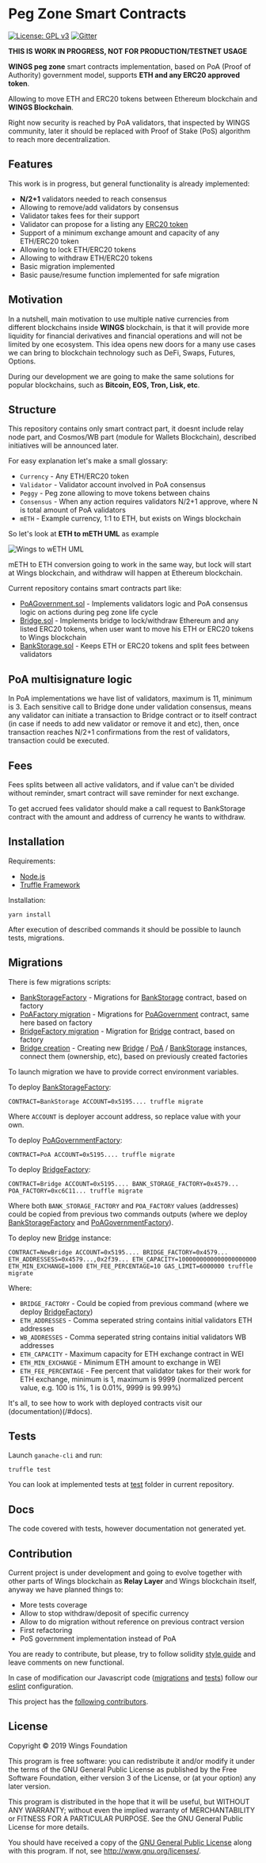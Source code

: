# Peg Zone Smart Contracts
[![License: GPL v3](https://img.shields.io/badge/License-GPL%20v3-blue.svg)](http://www.gnu.org/licenses/gpl-3.0)
[![Gitter](https://badges.gitter.im/WingsChat/community.svg)](https://gitter.im/WingsChat/community?utm_source=badge&utm_medium=badge&utm_campaign=pr-badge)

**THIS IS WORK  IN PROGRESS, NOT FOR PRODUCTION/TESTNET USAGE**

**WINGS peg zone** smart contracts implementation, based on PoA (Proof of Authority) government model, supports **ETH and any ERC20 approved token**.

Allowing to move ETH and ERC20 tokens between Ethereum
blockchain and **WINGS Blockchain**.

Right now security is reached by PoA validators, that inspected by WINGS community, later it should be replaced with Proof of Stake (PoS) algorithm to
reach more decentralization.

## Features

This work is in progress, but general functionality is already implemented:

* **N/2+1** validators needed to reach consensus
* Allowing to remove/add validators by consensus
* Validator takes fees for their support
* Validator can propose for a listing any [ERC20 token](https://theethereum.wiki/w/index.php/ERC20_Token_Standard)
* Support of a minimum exchange amount and capacity of any ETH/ERC20 token
* Allowing to lock ETH/ERC20 tokens
* Allowing to withdraw ETH/ERC20 tokens
* Basic migration implemented
* Basic pause/resume function implemented for safe migration

## Motivation

In a nutshell, main motivation to use multiple native currencies from different blockchains inside **WINGS** blockchain, is that it will provide more liquidity for financial derivatives and financial operations  and will not be limited by one ecosystem. This idea opens new doors for a many use cases we can bring to blockchain technology such as DeFi, Swaps, Futures, Options.

During our development we are going to make the same
solutions for popular blockchains, such as **Bitcoin, EOS, Tron, Lisk, etc**.

## Structure

This repository contains only smart contract part, it doesnt include relay node part, and Cosmos/WB part (module for Wallets Blockchain), described initiatives will be announced later.

For easy explanation let's make a small glossary:
* `Currency`  - Any ETH/ERC20 token
* `Validator` - Validator account involved in PoA consensus
* `Peggy`     - Peg zone allowing to move tokens between chains
* `Consensus` - When any action requires validators N/2+1 approve, where N is total amount of PoA validators
* `mETH`      - Example currency, 1:1 to ETH, but exists on Wings blockchain

So let's look at **ETH to mETH UML** as example

![Wings to wETH UML](/res/eth_wei_flow.png?raw=true "Wings to WETH UML")

mETH to ETH conversion going to work in the same way, but lock will start at Wings blockchain, and withdraw will happen at Ethereum blockchain.

Current repository contains smart contracts part like:

* [PoAGovernment.sol](/contracts/PoAGovernment.sol) - Implements validators logic and PoA consensus logic on actions during peg zone life cycle
* [Bridge.sol](/contracts/Bridge.sol) - Implements bridge to lock/withdraw Ethereum and any listed ERC20 tokens, when user want to move his ETH or ERC20 tokens to Wings blockchain
* [BankStorage.sol](/contracts/BankStorage.sol)  - Keeps ETH or ERC20 tokens and split fees between validators

## PoA multisignature logic

In PoA implementations we have list of validators, maximum is 11, minimum is 3. Each sensitive call to Bridge done under validation consensus, means any validator can initiate a transaction to Bridge contract or to itself contract (in case if needs to add new validator or remove it and etc), then, once transaction reaches N/2+1 confirmations from the rest of validators, transaction could be executed.

## Fees

Fees splits between all active validators, and if value can't be divided without reminder, smart contract will save reminder for next exchange.

To get accrued fees validator should make a call request to BankStorage contract with the amount and address of currency he wants to withdraw.

## Installation

Requirements:

* [Node.js](https://nodejs.org/en/)
* [Truffle Framework](https://truffleframework.com)

Installation:

```
yarn install
```

After execution of described commands it should be possible to launch tests,
migrations.

## Migrations

There is few migrations scripts:

* [BankStorageFactory](/migrations/1_bank_storage_factory.js) - Migrations for [BankStorage](/contracts/BankStorage.sol) contract, based on factory
* [PoAFactory migration](/migrations/2_poa_factory.js) - Migrations for [PoAGovernment](/contracts/PoAGovernment.sol) contract, same here based on factory
* [BridgeFactory migration](/migrations/3_bridge_factory.js) - Migration for [Bridge](/contracts/Bridge.sol) contract, based on factory
* [Bridge creation](/migrations/4_new_bridge.js) - Creating new [Bridge](/contracts/Bridge.sol) / [PoA](/contracts/PoAGovernment.sol) / [BankStorage](/contracts/BankStorage.sol) instances, connect them (ownership, etc), based on previously created factories

To launch migration we have to provide correct environment variables.

To deploy [BankStorageFactory](/contracts/factories/BankStorageFactory.sol):

```
CONTRACT=BankStorage ACCOUNT=0x5195.... truffle migrate
```

Where `ACCOUNT` is deployer account address, so replace value with your own.

To deploy [PoAGovernmentFactory](/contracts/factories/PoAGovernment.sol):

```
CONTRACT=PoA ACCOUNT=0x5195.... truffle migrate
```

To deploy [BridgeFactory](/contract/factories/Bridge.sol):

```
CONTRACT=Bridge ACCOUNT=0x5195.... BANK_STORAGE_FACTORY=0x4579... POA_FACTORY=0xc6C11... truffle migrate
```

Where both `BANK_STORAGE_FACTORY` and `POA_FACTORY` values (addresses) could be copied from previous two commands outputs (where we deploy [BankStorageFactory](/contracts/factories/BankStorageFactory.sol) and [PoAGovernmentFactory](/contracts/factories/PoAGovernment.sol)).

To deploy new [Bridge](/contracts/) instance:

```
CONTRACT=NewBridge ACCOUNT=0x5195.... BRIDGE_FACTORY=0x4579... ETH_ADDRESSESS=0x4579...,0x2f39... ETH_CAPACITY=1000000000000000000000 ETH_MIN_EXCHANGE=1000 ETH_FEE_PERCENTAGE=10 GAS_LIMIT=6000000 truffle migrate
```

Where:

* `BRIDGE_FACTORY` - Could be copied from previous command (where we deploy [BridgeFactory](/contracts/factories/BridgeFactory.sol))
* `ETH_ADDRESSES` - Comma seperated string contains initial validators ETH addresses
* `WB_ADDRESSES` - Comma seperated string contains initial validators WB addresses
* `ETH_CAPACITY` - Maximum capacity for ETH exchange contract in WEI
* `ETH_MIN_EXCHANGE` - Minimum ETH amount to exchange in WEI
* `ETH_FEE_PERCENTAGE` - Fee percent that validator takes for their work for ETH exchange, minimum is 1, maximum is 9999 (normalized percent value, e.g. 100 is 1%, 1 is 0.01%, 9999 is 99.99%)

It's all, to see how to work with deployed contracts visit our (documentation)(/#docs).

## Tests

Launch `ganache-cli` and run:

    truffle test

You can look at implemented tests at [test](/test/) folder in current repository.

## Docs

The code covered with tests, however documentation not generated yet.

## Contribution

Current project is under development and going to evolve together with other parts of Wings blockchain as
**Relay Layer** and Wings blockchain itself, anyway we have
planned things to:

* More tests coverage
* Allow to stop withdraw/deposit of specific currency
* Allow to do migration without reference on previous contract version
* First refactoring
* PoS government implementation instead of PoA

You are ready to contribute, but please, try to follow
solidity [style guide](https://solidity.readthedocs.io/en/v0.5.3/style-guide.html) and leave comments on new functional.

In case of modification our Javascript code ([migrations](/migrations) and [tests](/test)) follow our [eslint](/.eslintrc) configuration.

This project has the [following contributors](https://github.com/WingsDao/griffin-consensus-poc/graphs/contributors).

## License

Copyright © 2019 Wings Foundation

This program is free software: you can redistribute it and/or modify it under the terms of the GNU General Public License as published by the Free Software Foundation, either version 3 of the License, or (at your option) any later version.

This program is distributed in the hope that it will be useful, but WITHOUT ANY WARRANTY; without even the implied warranty of MERCHANTABILITY or FITNESS FOR A PARTICULAR PURPOSE. See the GNU General Public License for more details.

You should have received a copy of the [GNU General Public License](https://github.com/WingsDAO/griffin-consensus-poc/tree/master/LICENSE) along with this program.  If not, see <http://www.gnu.org/licenses/>.
